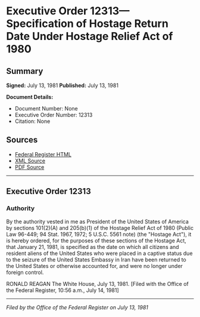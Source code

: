 # Executive Order 12313—Specification of Hostage Return Date Under Hostage Relief Act of 1980

## Summary

**Signed:** July 13, 1981
**Published:** July 13, 1981

**Document Details:**
- Document Number: None
- Executive Order Number: 12313
- Citation: None

## Sources
- [Federal Register HTML](https://www.presidency.ucsb.edu/documents/executive-order-12313-specification-hostage-return-date-under-hostage-relief-act-1980)
- [XML Source](None)
- [PDF Source](None)

---

## Executive Order 12313

### Authority

By the authority vested in me as President of the United States of America by sections 101(2)(A) and 205(b)(1) of the Hostage Relief Act of 1980 (Public Law 96-449; 94 Stat. 1967, 1972; 5 U.S.C. 5561 note) (the "Hostage Act"), it is hereby ordered, for the purposes of these sections of the Hostage Act, that January 21, 1981, is specified as the date on which all citizens and resident aliens of the United States who were placed in a captive status due to the seizure of the United States Embassy in Iran have been returned to the United States or otherwise accounted for, and were no longer under foreign control.

RONALD REAGAN
The White House,
July 13, 1981.
[Filed with the Office of the Federal Register, 10:56 a.m., July 14, 1981]

---

*Filed by the Office of the Federal Register on July 13, 1981*
